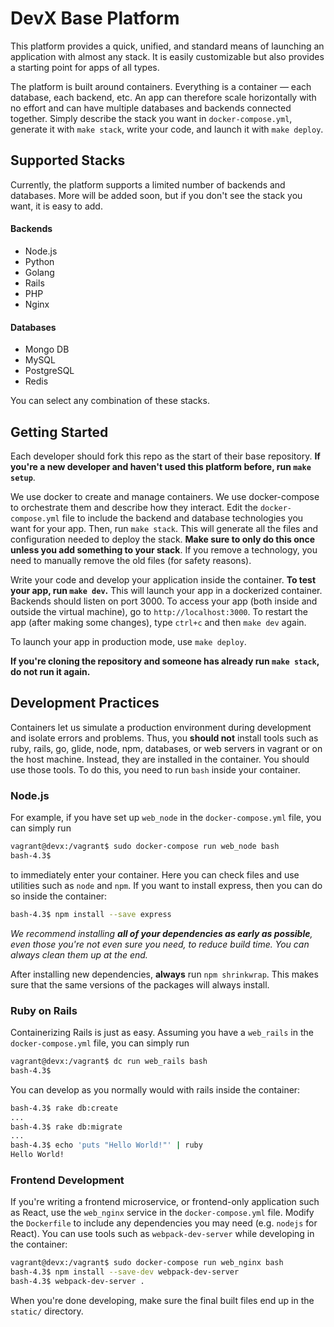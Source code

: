 # DevX Base Platform

This platform provides a quick, unified, and standard means of launching an application with almost any stack. It is easily customizable but also provides a starting point for apps of all types.

The platform is built around containers. Everything is a container — each database, each backend, etc. An app can therefore scale horizontally with no effort and can have multiple databases and backends connected together. Simply describe the stack you want in `docker-compose.yml`, generate it with `make stack`, write your code, and launch it with `make deploy`.

## Supported Stacks

Currently, the platform supports a limited number of backends and databases. More will be added soon, but if you don't see the stack you want, it is easy to add.

#### Backends

- Node.js
- Python
- Golang
- Rails
- PHP
- Nginx

#### Databases

- Mongo DB
- MySQL
- PostgreSQL
- Redis

You can select any combination of these stacks.

## Getting Started

Each developer should fork this repo as the start of their base repository. **If you're a new developer and haven't used this platform before, run `make setup`**.

We use docker to create and manage containers. We use docker-compose to orchestrate them and describe how they interact. Edit the `docker-compose.yml` file to include the backend and database technologies you want for your app. Then, run `make stack`. This will generate all the files and configuration needed to deploy the stack. **Make sure to only do this once unless you add something to your stack**. If you remove a technology, you need to manually remove the old files (for safety reasons).

Write your code and develop your application inside the container. **To test your app, run `make dev`.** This will launch your app in a dockerized container. Backends should listen on port 3000. To access your app (both inside and outside the virtual machine), go to `http://localhost:3000`. To restart the app (after making some changes), type `ctrl+c` and then `make dev` again.


To launch your app in production mode, use `make deploy`. 

**If you're cloning the repository and someone has already run `make stack`, do not run it again.**

## Development Practices

Containers let us simulate a production environment during development and isolate errors and problems. Thus, you **should not** install tools such as ruby, rails, go, glide, node, npm, databases, or web servers in vagrant or on the host machine. Instead, they are installed in the container. You should use those tools. To do this, you need to run `bash` inside your container.

### Node.js

For example, if you have set up `web_node` in the `docker-compose.yml` file, you can simply run 

```bash
vagrant@devx:/vagrant$ sudo docker-compose run web_node bash
bash-4.3$
```

to immediately enter your container. Here you can check files and use utilities such as `node` and `npm`. If you want to install express, then you can do so inside the container:

```bash
bash-4.3$ npm install --save express
```
*We recommend installing **all of your dependencies as early as possible**, even those you're not even sure you need, to reduce build time. You can always clean them up at the end.*

After installing new dependencies, **always** run `npm shrinkwrap`. This makes sure that the same versions of the packages will always install.

### Ruby on Rails

Containerizing Rails is just as easy. Assuming you have a `web_rails` in the `docker-compose.yml` file, you can simply run

```bash
vagrant@devx:/vagrant$ dc run web_rails bash
bash-4.3$
```

You can develop as you normally would with rails inside the container:

```bash
bash-4.3$ rake db:create
...
bash-4.3$ rake db:migrate
...
bash-4.3$ echo 'puts "Hello World!"' | ruby
Hello World!
```

### Frontend Development

If you're writing a frontend microservice, or frontend-only application such as React, use the `web_nginx` service in the `docker-compose.yml` file. Modify the `Dockerfile` to include any dependencies you may need (e.g. `nodejs` for React). You can use tools such as `webpack-dev-server` while developing in the container:

```bash
vagrant@devx:/vagrant$ sudo docker-compose run web_nginx bash
bash-4.3$ npm install --save-dev webpack-dev-server
bash-4.3$ webpack-dev-server .
```

When you're done developing, make sure the final built files end up in the `static/` directory.
